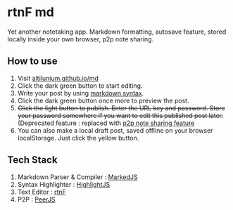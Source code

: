# rtnF md
Yet another notetaking app. Markdown formatting, autosave feature, stored locally inside your own browser, p2p note sharing.

## How to use

1. Visit [altilunium.github.io/md](https://altilunium.github.io/md)
2. Click the dark green button to start editing.
3. Write your post by using [markdown syntax](https://daringfireball.net/projects/markdown/syntax.text).
4. Click the dark green button once more to preview the post.
5. ~~Click the light button to publish. Enter the URL key and password. Store your password somewhere if you want to edit this published post later.~~ (Deprecated feature : replaced with [p2p note sharing feature](https://rtnf.bearblog.dev/experimenting-with-peerjs/)
6. You can also make a local draft post, saved offline on your browser localStorage. Just click the yellow button.


## Tech Stack
1. Markdown Parser & Compiler : [MarkedJS](https://marked.js.org/)
2. Syntax Highlighter : [HighlightJS](https://highlightjs.org/)
3. Text Editor : [rtnF](https://github.com/altilunium/rtnf)
4. P2P : [PeerJS](https://peerjs.com)


